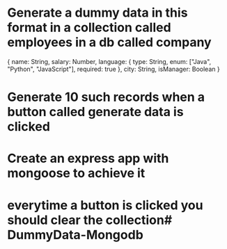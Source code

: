 # Generate a dummy data in this format in a collection called employees in a db called company

{
    name: String,
    salary: Number,
    language: {
        type: String,
        enum: ["Java", "Python", "JavaScript"],
        required: true
    },
    city: String,
    isManager: Boolean
}


# Generate 10 such records when a button called generate data is clicked 
# Create an express app with mongoose to achieve it
# everytime a button is clicked you should clear the collection# DummyData-Mongodb

